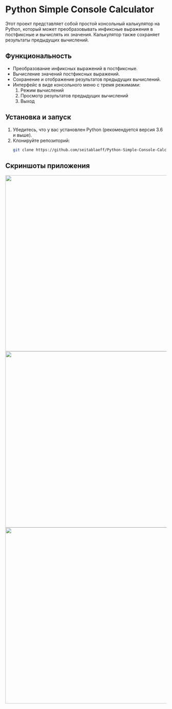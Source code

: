 # Python Simple Console Calculator

Этот проект представляет собой простой консольный калькулятор на Python, который может преобразовывать инфиксные выражения в постфиксные и вычислять их значения. Калькулятор также сохраняет результаты предыдущих вычислений.

## Функциональность

- Преобразование инфиксных выражений в постфиксные.
- Вычисление значений постфиксных выражений.
- Сохранение и отображение результатов предыдущих вычислений.
- Интерфейс в виде консольного меню с тремя режимами:
  1. Режим вычислений
  2. Просмотр результатов предыдущих вычислений
  3. Выход

## Установка и запуск

1. Убедитесь, что у вас установлен Python (рекомендуется версия 3.6 и выше).
2. Клонируйте репозиторий:
   ```bash
   git clone https://github.com/seitablaeff/Python-Simple-Console-Calculator.git

## Скриншоты приложения
<img src="images_on_github/Calculator-1.png" width="550">
<img src="images_on_github/Calculator-2.png" width="550">
<img src="images_on_github/Calculator-3.png" width="550">
